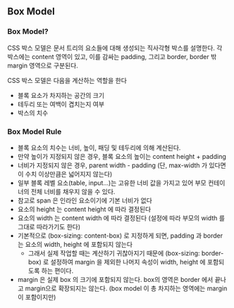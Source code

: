 ## Box Model

### Box Model?

CSS 박스 모델은 문서 트리의 요소들에 대해 생성되는 직사각형 박스를 설명한다. 각 박스에는 content 영역이 있고, 이를 감싸는 padding, 그리고 border, border 밖 margin 영역으로 구분된다. <br />

CSS 박스 모델은 다음을 계산하는 역할을 한다

- 블록 요소가 차지하는 공간의 크기
- 테두리 또는 여백이 겹치는지 여부
- 박스의 치수

### Box Model Rule

- 블록 요소의 치수는 너비, 높이, 패딩 및 테두리에 의해 계산된다.
- 만약 높이가 지정되지 않은 경우, 블록 요소의 높이는 content height + padding
- 너비가 지정되지 않은 경우, parent width - padding (단, max-width 가 있다면 이 수치 이상만큼은 넓어지지 않는다)
- 일부 블록 레벨 요소(table, input...)는 고유한 너비 값을 가지고 있어 부모 컨테이너의 전체 너비를 채우지 않을 수 있다.
- 참고로 span 은 인라인 요소이기에 기본 너비가 없다
- 요소의 height 는 content height 에 따라 결정된다
- 요소의 width 는 content width 에 따라 결정된다 (설정에 따라 부모의 width 를 그대로 따라가기도 한다)
- 기본적으로 (box-sizing: content-box) 로 지정하게 되면, padding 과 border 는 요소의 width, height 에 포함되지 않는다
  - 그래서 실제 작업할 때는 계산하기 귀찮아지기 때문에 (box-sizing: border-box) 로 설정하여 margin 을 제외한 나머지 속성이 width, height 에 포함되도록 하는 편이다.
- margin 은 실제 box 의 크기에 포함되지 않는다. box의 영역은 border 에서 끝나고 margin으로 확장되지는 않는다. (box model 이 총 차지하는 영역에는 margin 이 포함이지만)
